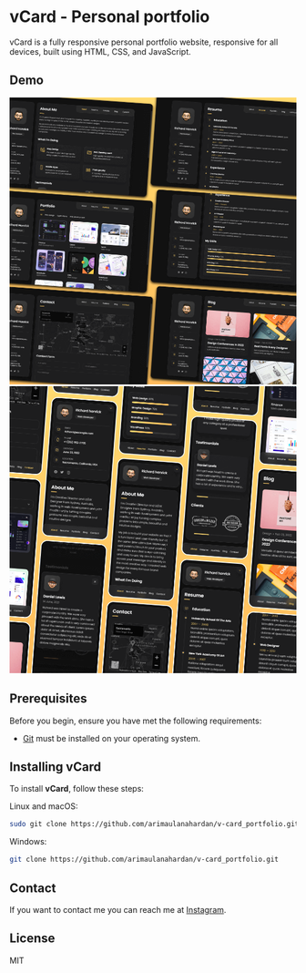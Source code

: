 # vCard - Personal portfolio

vCard is a fully responsive personal portfolio website, responsive for all devices, built using HTML, CSS, and JavaScript.

## Demo

![vCard Desktop Demo](./website-demo-image/desktop.png "Desktop Demo")
![vCard Mobile Demo](./website-demo-image/mobile.png "Mobile Demo")

## Prerequisites

Before you begin, ensure you have met the following requirements:

* [Git](https://git-scm.com/downloads "Download Git") must be installed on your operating system.

## Installing vCard

To install **vCard**, follow these steps:

Linux and macOS:

```bash
sudo git clone https://github.com/arimaulanahardan/v-card_portfolio.git
```

Windows:

```bash
git clone https://github.com/arimaulanahardan/v-card_portfolio.git
```

## Contact

If you want to contact me you can reach me at [Instagram](https://www.instagram.com/arimaulanahardan).

## License

MIT
